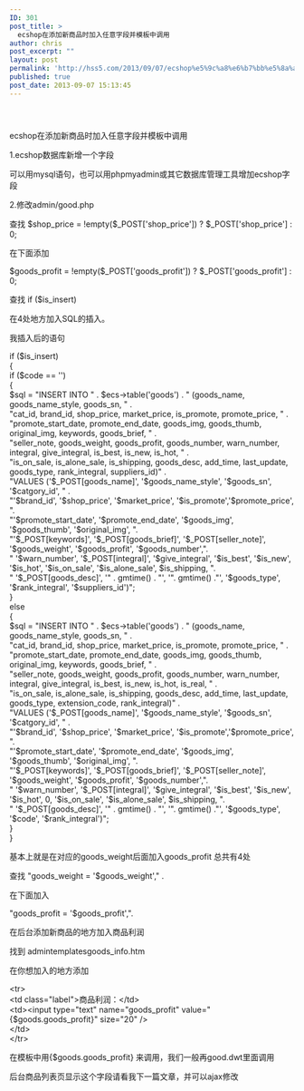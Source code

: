 ```yaml
---
ID: 301
post_title: >
  ecshop在添加新商品时加入任意字段并模板中调用
author: chris
post_excerpt: ""
layout: post
permalink: 'http://hss5.com/2013/09/07/ecshop%e5%9c%a8%e6%b7%bb%e5%8a%a0%e6%96%b0%e5%95%86%e5%93%81%e6%97%b6%e5%8a%a0%e5%85%a5%e4%bb%bb%e6%84%8f%e5%ad%97%e6%ae%b5%e5%b9%b6%e6%a8%a1%e6%9d%bf%e4%b8%ad%e8%b0%83%e7%94%a8/'
published: true
post_date: 2013-09-07 15:13:45
---
```

<h4>&nbsp;</h4> <p>ecshop在添加新商品时加入任意字段并模板中调用 <p>1.ecshop数据库新增一个字段 <p>可以用mysql语句，也可以用phpmyadmin或其它数据库管理工具增加ecshop字段 <p>2.修改admin/good.php <p>查找 $shop_price = !empty($_POST['shop_price']) ? $_POST['shop_price'] : 0; <p>在下面添加 <p>$goods_profit = !empty($_POST['goods_profit']) ? $_POST['goods_profit'] : 0; <p>查找 if ($is_insert) <p>在4处地方加入SQL的插入。 <p>我插入后的语句 <p>if ($is_insert)<br>{<br>if ($code == '')<br>{<br>$sql = "INSERT INTO " . $ecs-&gt;table('goods') . " (goods_name, goods_name_style, goods_sn, " .<br>"cat_id, brand_id, shop_price, market_price, is_promote, promote_price, " .<br>"promote_start_date, promote_end_date, goods_img, goods_thumb, original_img, keywords, goods_brief, " .<br>"seller_note, goods_weight, goods_profit, goods_number, warn_number, integral, give_integral, is_best, is_new, is_hot, " .<br>"is_on_sale, is_alone_sale, is_shipping, goods_desc, add_time, last_update, goods_type, rank_integral, suppliers_id)" .<br>"VALUES ('$_POST[goods_name]', '$goods_name_style', '$goods_sn', '$catgory_id', " .<br>"'$brand_id', '$shop_price', '$market_price', '$is_promote','$promote_price', ".<br>"'$promote_start_date', '$promote_end_date', '$goods_img', '$goods_thumb', '$original_img', ".<br>"'$_POST[keywords]', '$_POST[goods_brief]', '$_POST[seller_note]', '$goods_weight', '$goods_profit', '$goods_number',".<br>" '$warn_number', '$_POST[integral]', '$give_integral', '$is_best', '$is_new', '$is_hot', '$is_on_sale', '$is_alone_sale', $is_shipping, ".<br>" '$_POST[goods_desc]', '" . gmtime() . "', '". gmtime() ."', '$goods_type', '$rank_integral', '$suppliers_id')";<br>}<br>else<br>{<br>$sql = "INSERT INTO " . $ecs-&gt;table('goods') . " (goods_name, goods_name_style, goods_sn, " .<br>"cat_id, brand_id, shop_price, market_price, is_promote, promote_price, " .<br>"promote_start_date, promote_end_date, goods_img, goods_thumb, original_img, keywords, goods_brief, " .<br>"seller_note, goods_weight, goods_profit, goods_number, warn_number, integral, give_integral, is_best, is_new, is_hot, is_real, " .<br>"is_on_sale, is_alone_sale, is_shipping, goods_desc, add_time, last_update, goods_type, extension_code, rank_integral)" .<br>"VALUES ('$_POST[goods_name]', '$goods_name_style', '$goods_sn', '$catgory_id', " .<br>"'$brand_id', '$shop_price', '$market_price', '$is_promote','$promote_price', ".<br>"'$promote_start_date', '$promote_end_date', '$goods_img', '$goods_thumb', '$original_img', ".<br>"'$_POST[keywords]', '$_POST[goods_brief]', '$_POST[seller_note]', '$goods_weight', '$goods_profit', '$goods_number',".<br>" '$warn_number', '$_POST[integral]', '$give_integral', '$is_best', '$is_new', '$is_hot', 0, '$is_on_sale', '$is_alone_sale', $is_shipping, ".<br>" '$_POST[goods_desc]', '" . gmtime() . "', '". gmtime() ."', '$goods_type', '$code', '$rank_integral')";<br>}<br>} <p>基本上就是在对应的goods_weight后面加入goods_profit 总共有4处 <p>查找 "goods_weight = '$goods_weight'," . <p>在下面加入 <p>"goods_profit = '$goods_profit',". <p>在后台添加新商品的地方加入商品利润 <p>找到 admintemplatesgoods_info.htm <p>在你想加入的地方添加 <p>&lt;tr&gt;<br>&lt;td class="label"&gt;商品利润：&lt;/td&gt;<br>&lt;td&gt;&lt;input type="text" name="goods_profit" value="{$goods.goods_profit}" size="20" /&gt;<br>&lt;/td&gt;<br>&lt;/tr&gt; <p>在模板中用{$goods.goods_profit} 来调用，我们一般再good.dwt里面调用 <p>后台商品列表页显示这个字段请看我下一篇文章，并可以ajax修改